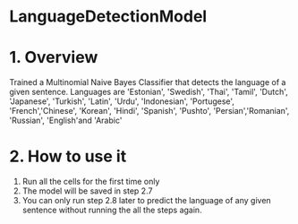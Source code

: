 # LanguageDetectionModel

# 1. Overview
  Trained a Multinomial Naive Bayes Classifier that detects the language of a given sentence. Languages are 'Estonian', 'Swedish', 'Thai', 'Tamil', 'Dutch',      'Japanese', 'Turkish', 'Latin', 'Urdu', 'Indonesian', 'Portugese', 'French','Chinese', 'Korean', 'Hindi', 'Spanish', 'Pushto', 'Persian','Romanian', 'Russian', 'English'and 'Arabic'

# 2. How to use it
  1. Run all the cells for the first time only 
  2. The model will be saved in step 2.7
  3. You can only run step 2.8 later to predict the language of any given sentence without running the all the steps again. 
